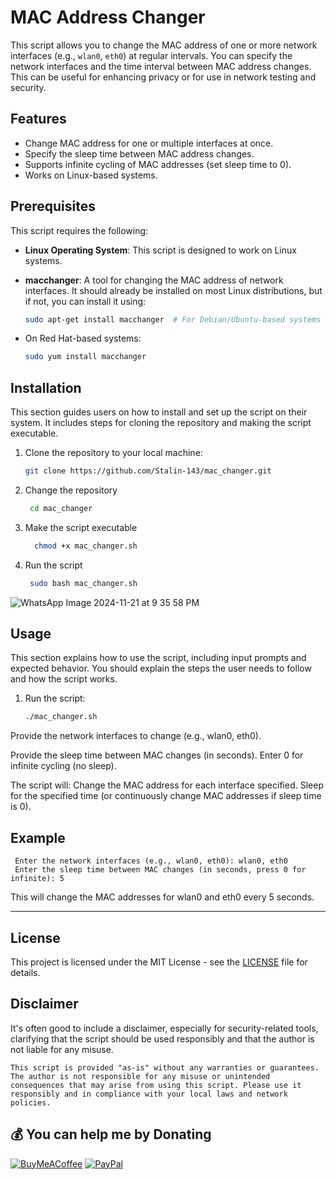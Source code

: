 # MAC Address Changer

This script allows you to change the MAC address of one or more network interfaces (e.g., `wlan0`, `eth0`) at regular intervals. You can specify the network interfaces and the time interval between MAC address changes. This can be useful for enhancing privacy or for use in network testing and security.

## Features
- Change MAC address for one or multiple interfaces at once.
- Specify the sleep time between MAC address changes.
- Supports infinite cycling of MAC addresses (set sleep time to 0).
- Works on Linux-based systems.

## Prerequisites

This script requires the following:

- **Linux Operating System**: This script is designed to work on Linux systems.
- **macchanger**: A tool for changing the MAC address of network interfaces. It should already be installed on most Linux distributions, but if not, you can install it using:
  
  ```bash
  sudo apt-get install macchanger  # For Debian/Ubuntu-based systems

- On Red Hat-based systems:

  ```bash
  sudo yum install macchanger


## Installation

This section guides users on how to install and set up the script on their system. It includes steps for cloning the repository and making the script executable.


1. Clone the repository to your local machine:

   ```bash
   git clone https://github.com/Stalin-143/mac_changer.git

2. Change the  repository
   
    ```bash
     cd mac_changer
3. Make the script executable

   ```bash
     chmod +x mac_changer.sh

4. Run the script

    ```bash
     sudo bash mac_changer.sh


![WhatsApp Image 2024-11-21 at 9 35 58 PM](https://github.com/user-attachments/assets/08b926c9-8a48-4d53-be27-f1225fa444a5)



## Usage

This section explains how to use the script, including input prompts and expected behavior. You should explain the steps the user needs to follow and how the script works.





1. Run the script:

   ```bash
   ./mac_changer.sh

  Provide the network interfaces to change (e.g., wlan0, eth0).

  Provide the sleep time between MAC changes (in seconds). Enter 0 for infinite cycling (no sleep).

  The script will:
        Change the MAC address for each interface specified.
        Sleep for the specified time (or continuously change MAC addresses if sleep time is 0).


## Example
     
     Enter the network interfaces (e.g., wlan0, eth0): wlan0, eth0
     Enter the sleep time between MAC changes (in seconds, press 0 for infinite): 5

This will change the MAC addresses for wlan0 and eth0 every 5 seconds.


---

## License


  

This project is licensed under the MIT License - see the [LICENSE](LICENSE) file for details.

 ## Disclaimer

It's often good to include a disclaimer, especially for security-related tools, clarifying that the script should be used responsibly and that the author is not liable for any misuse.



    This script is provided "as-is" without any warranties or guarantees. The author is not responsible for any misuse or unintended consequences that may arise from using this script. Please use it responsibly and in compliance with your local laws and network policies.

## 💰 You can help me by Donating
 [![BuyMeACoffee](https://img.shields.io/badge/Buy%20Me%20a%20Coffee-ffdd00?style=for-the-badge&logo=buy-me-a-coffee&logoColor=black)](https://buymeacoffee.com/stalin143) [![PayPal](https://img.shields.io/badge/PayPal-00457C?style=for-the-badge&logo=paypal&logoColor=white)](https://paypal.me/stalinS143) 

  




